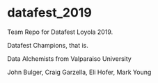 # datafest_2019
Team Repo for Datafest Loyola 2019.

Datafest Champions, that is.

Data Alchemists from Valparaiso University

John Bulger, Craig Garzella, Eli Hofer, Mark Young
 
